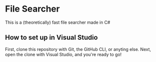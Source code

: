 # File Searcher
This is a (theoretically) fast file searcher made in C#


## How to set up in Visual Studio
First, clone this repository with Git, the GitHub CLI, or anyting else. Next, open the clone with Visual Studio, and you're ready to go!
